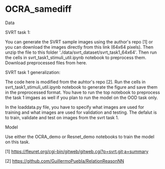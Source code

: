 # OCRA_samediff


Data 

SVRT task 1:

You can generate the SVRT sample images using the author's repo [1] or you can download the images directly from this link (64x64 pixels). Then unzip the file to this folder './data/svrt_dataset/svrt_task1_64x64'. Then run the cells in svrt_task1_stimuli_util.ipynb notebook to preprocess them. Download preprocessed files from here.

SVRT task 1 generalization:

The code here is modified from the auhtor's repo [2]. Run the cells in svrt_task1_stimuli_util.ipynb notebook to generate the figure and save them in the preprocessed format. You have to run the top notebook to preprocess the task 1 imgaes as well if you plan to run the model on the OOD task only. 

In the loaddata.py file, you have to specify what images are used for training and what images are used for validation and testing. The defalut is to train, validate and test on images from the svrt task 1. 


Model

Use either the OCRA_demo or Resnet_demo notebooks to train the model on this task. 




[1] https://fleuret.org/cgi-bin/gitweb/gitweb.cgi?p=svrt.git;a=summary

[2] https://github.com/GuillermoPuebla/RelationReasonNN



